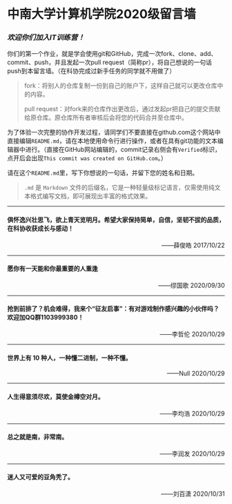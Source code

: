 # 中南大学计算机学院2020级留言墙

### *欢迎你们加入IT训练营！*

你们的第一个作业，就是学会使用git和GitHub，完成一次fork、clone、add、commit、push，并且发起一次pull request（简称pr），将自己想说的一句话push到本留言墙。（在科协完成过新手任务的同学就不用做了）

> fork：将别人的仓库复制一份到自己的账户下，这样自己就可以更改仓库中的内容。
>
> pull request：对fork来的仓库作出更改后，通过发起pr把自己的提交贡献给原仓库。原仓库所有者审核后会将您的代码合并至仓库中。

为了体验一次完整的协作开发过程，请同学们不要直接在github.com这个网站中直接编辑`README.md`，请在本地使用命令行进行操作，或者在具有git功能的文本编辑器中进行。（直接在GitHub网站编辑的，commit记录右侧会有`Verified`标识，点开后会出现`This commit was created on GitHub.com`。）

请在这个`README.md`里，写下你想说的一句话，并留下您的姓名和日期。

> `.md` 是 `Markdown` 文件的后缀名，它是一种轻量级标记语言，仅需使用纯文本格式编写文档，即可展现出丰富的格式效果。

----------

#### 俱怀逸兴壮思飞，欲上青天览明月。希望大家保持简单，自信，坚韧不拔的品质，在科协收获成长与感动！

<p align=right>——薛俊皓  2017/10/22</p>

----------

#### 愿你有一天能和你最重要的人重逢

<p align=right>——缪国歌  2020/09/30</p>

----------

#### 抢到前排了？机会难得，我来个“征友启事”：有对游戏制作感兴趣的小伙伴吗？欢迎加QQ群1103999380！

<p align=right>——李哲伦  2020/10/29</p>

----------

#### 世界上有 10 种人，一种懂二进制，一种不懂。

<p align=right>——Null  2020/10/29</p>

----------

#### 人生得意须尽欢，莫使金樽空对月。

<p align=right>——李均浩  2020/10/29</p>

----------

#### 总之就是南，非常南。

<p align=right>——李润发  2020/10/29</p>

----------

#### 迷人又可爱的豆角秃了。

<p align=right>——刘百潇  2020/10/31</p>
